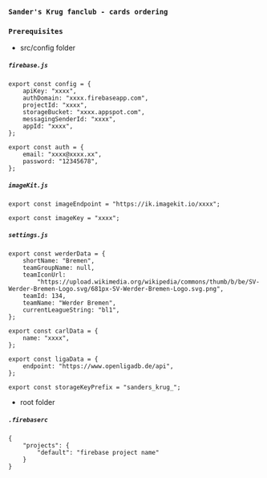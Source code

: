 ### `Sander's Krug fanclub - cards ordering`


### `Prerequisites`
 - src/config folder 

##### `firebase.js`

    export const config = {
        apiKey: "xxxx",
        authDomain: "xxxx.firebaseapp.com",
        projectId: "xxxx",
        storageBucket: "xxxx.appspot.com",
        messagingSenderId: "xxxx",
        appId: "xxxx",
    };

    export const auth = {
        email: "xxxx@xxxx.xx",
        password: "12345678",
    };

##### `imageKit.js`

    export const imageEndpoint = "https://ik.imagekit.io/xxxx";

    export const imageKey = "xxxx";


##### `settings.js`

    export const werderData = {
        shortName: "Bremen",
        teamGroupName: null,
        teamIconUrl:
            "https://upload.wikimedia.org/wikipedia/commons/thumb/b/be/SV-Werder-Bremen-Logo.svg/681px-SV-Werder-Bremen-Logo.svg.png",
        teamId: 134,
        teamName: "Werder Bremen",
        currentLeagueString: "bl1",
    };

    export const carlData = {
        name: "xxxx",
    };

    export const ligaData = {
        endpoint: "https://www.openligadb.de/api",
    };

    export const storageKeyPrefix = "sanders_krug_";


 - root folder 

##### `.firebaserc`
    {
        "projects": {
            "default": "firebase project name"
        }
    }
